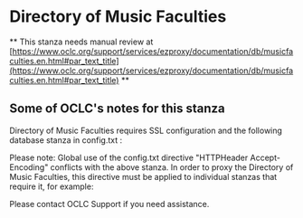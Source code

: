 # Directory of Music Faculties
** This stanza needs manual review at [https://www.oclc.org/support/services/ezproxy/documentation/db/musicfaculties.en.html#par_text_title](https://www.oclc.org/support/services/ezproxy/documentation/db/musicfaculties.en.html#par_text_title) **

## Some of OCLC's notes for this stanza

Directory of Music Faculties requires SSL configuration and the following database stanza in config.txt :

Please note: Global use of the config.txt directive "HTTPHeader Accept-Encoding" conflicts with the above stanza. In order to proxy the Directory of Music Faculties, this directive must be applied to individual stanzas that require it, for example:

Please contact OCLC Support if you need assistance.

